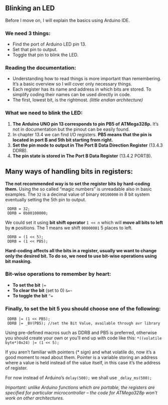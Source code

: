 ## Blinking an LED
Before I move on, I will explain the basics using Arduino IDE.
### We need 3 things:
- Find the port of Arduino LED pin 13.
- Set that pin to output.
- Toggle that pin to blink the LED.

### Reading the documentation:
- Understanding how to read things is more important than remembering. It’s a basic overview so I will cover only necessary things.
- Each register has its name and address in which bits are stored.  To simplify coding their names can be used directly in code.
- The first, lowest bit, is the rightmost. *(little endian architecture)*

### What we need to blink the LED:
1. **The Arduino UNO pin 13 corresponds to pin PB5 of ATMega328p.** It’s not in documentation but the pinout can be easily found. 
2. In chapter 13.4 we can find I/O registers. **PB5 means that the pin is located in port B and 5th bit starting from right.**
3. **Set the pin mode to output in The Port B Data Direction Register** (13.4.3 DDRB).
4. **The pin state is stored in The Port B Data Register** (13.4.2 PORTB).

## Many ways of handling bits in registers:
**The not recommended way is to set the register bits by hard-coding them.** Using the so called “magic numbers” is unreadable also in basic examples. The `32` is a decimal value of binary `00100000` in 8 bit system eventually setting the 5th pin to output. 

     DDRB = 32;
     DDRB = 0b00100000;

We could set it using **bit shift operator** `1 << n` which will **move all bits to left** by **n** positions. The 1 means we shift `00000001` 5 places to left.

     DDRB = (1 << 5);
     DDRB = (1 << PB5);
     
**Hard-coding affects all the bits in a register, usually we want to change only the desired bit. To do so, we need to use bit-wise operations using bit masking.**

### Bit-wise operations to remember by heart:
- **To set the bit** `|=`
- **To clear the bit** (set to 0) `&=~`
- **To toggle the bit** `^=`

### Finally, to set the bit 5 you should choose one of the following:

     DDRB |= (1 << PB5);
     DDRB |= _BV(PB5); //set the Bit Value, available through avr library
     
Using pre-defined macros such as DDRB and PB5 is preferred, otherwise you should create your own or you’ll end up with code like this:
     `*((volatile byte*)0x24) |= (1 << 5);`
     
If you aren’t familiar with pointers (* sign) and what volatile do, now it’s a good moment to read about them. Pointer is a variable storing an address where a value is held instead of the value itself, in this case it’s the address of register.

For now instead of Arduino’s `delay(500);` we shall use `_delay_ms(500);`

*Important: unlike Arduino functions which are portable, the registers are specified for particular microcontroller – the code for ATMega328p won’t work on other architectures.*

